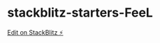 # stackblitz-starters-FeeL

[Edit on StackBlitz ⚡️](https://stackblitz.com/edit/stackblitz-starters-rc8ysg)